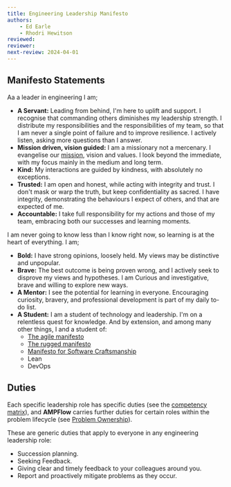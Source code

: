 ```yaml
---
title: Engineering Leadership Manifesto
authors: 
    - Ed Earle
    - Rhodri Hewitson
reviewed: 
reviewer:
next-review: 2024-04-01
---
```


## Manifesto Statements

Aa a leader in engineering I am;

- **A Servant:** Leading from behind, I'm here to uplift and support. I recognise that commanding others diminishes my leadership strength. I distribute my responsibilities and the responsibilities of my team, so that I am never a single point of failure and to improve resilience. I actively listen, asking more questions than I answer.
- **Mission driven, vision guided:** I am a missionary not a mercenary. I evangelise our [mission](../../index.md#our-mission), vision and values. I look beyond the immediate, with my focus mainly in the medium and long term.
- **Kind:** My interactions are guided by kindness, with absolutely no exceptions.
- **Trusted:** I am open and honest, while acting with integrity and trust. I don't mask or warp the truth, but keep confidentiality as sacred. I have integrity, demonstrating the behaviours I expect of others, and that are expected of me.
- **Accountable:** I take full responsibility for my actions and those of my team, embracing both our successes and learning moments.

I am never going to know less than I know right now, so learning is at the heart of everything. I am;

  - **Bold:** I have strong opinions, loosely held. My views may be distinctive and unpopular. 
  - **Brave:**  The best outcome is being proven wrong, and I actively seek to disprove my views and hypotheses. I am Curious and investigative, brave and willing to explore new ways.
  - **A Mentor:** I see the potential for learning in everyone. Encouraging curiosity, bravery, and professional development is part of my daily to-do list.
  - **A Student:** I am a student of technology and leadership. I'm on a relentless quest for knowledge. And by extension, and among many other things, I and a student of:
      - [The agile manifesto](https://agilemanifesto.org)
      - [The rugged manifesto](https://ruggedsoftware.org/)
      - [Manifesto for Software Craftsmanship](https://manifesto.softwarecraftsmanship.org/)
      - Lean
      - DevOps

## Duties

Each specific leadership role has specific duties (see the [competency matrix](../../Progression-Framework/engineering-progression-framework.md/#competency-matrix)), and **AMPFlow** carries further duties for certain roles within the problem lifecycle (see [Problem Ownership](../Governance/Problem-Ownership/)). 

These are generic duties that apply to everyone in any engineering leadership role: 

- Succession planning.
- Seeking Feedback.
- Giving clear and timely feedback to your colleagues around you.
- Report and proactively mitigate problems as they occur.
  